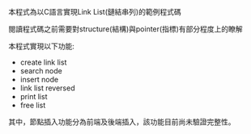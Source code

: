 本程式為以C語言實現Link List(鏈結串列)的範例程式碼

閱讀程式碼之前需要對structure(結構)與pointer(指標)有部分程度上的瞭解

本程式實現以下功能:
-   create link list
-   search node
-   insert node
-   link list reversed
-   print list
-   free list

其中，節點插入功能分為前端及後端插入，該功能目前尚未驗證完整性。

